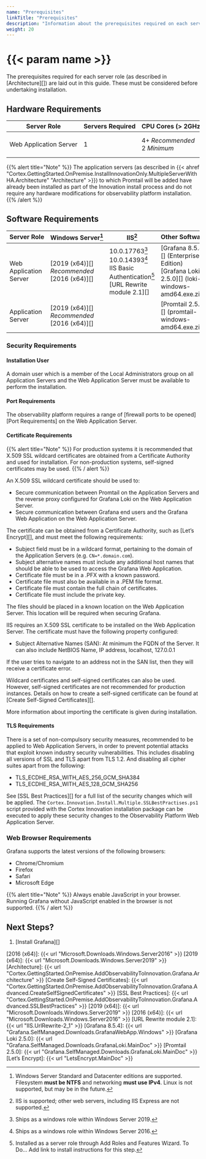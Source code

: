 ```yaml
---
name: "Prerequisites"
linkTitle: "Prerequisites"
description: "Information about the prerequisites required on each server type for installation."
weight: 20
---
```

# {{< param name >}}

The prerequisites required for each server role (as described in [Architecture][]) are laid out in this guide. These must be considered before undertaking installation.

## Hardware Requirements

| Server&nbsp;Role | Servers&nbsp;Required | CPU&nbsp;Cores&nbsp;(>&nbsp;2GHz) | RAM&nbsp;(GB) | Disk&nbsp;(GB) |  
|------------------|-----------------------|-----------------------------------|---------------|----------------------|
| Web&nbsp;Application&nbsp;Server | 1 | 4+&nbsp;*Recommended*<br>2&nbsp;*Minimum* | 16+&nbsp;*Recommended*<br>8&nbsp;*Minimum* | 50+&nbsp;(SSD)&nbsp;*Recommended*<br>40&nbsp;(HDD)&nbsp;*Minimum*<br>5+&nbsp;free&nbsp;on&nbsp;installation&nbsp;drive |

{{% alert title="Note" %}}
The application servers (as described in {{< ahref "Cortex.GettingStarted.OnPremise.InstallInnovationOnly.MultipleServerWithHA.Architecture" "Architecture" >}}) to which Promtail will be added have already been installed as part of the Innovation install process and do not require any hardware modifications for observability platform installation.
{{% /alert %}}

## Software Requirements

| Server&nbsp;Role | Windows&nbsp;Server[^1] | IIS[^2] | Other&nbsp;Software |
|------------------|-------------------------|---------|----------|
| Web Application Server | [2019 (x64)][] *Recommended*<br>[2016 (x64)][] | 10.0.17763[^3]<br>10.0.14393[^4]<br>IIS Basic Authentication[^5]<br>[URL Rewrite module 2.1][] | [Grafana 8.5.4][] (Enterprise Edition)<br>[Grafana Loki 2.5.0][] (loki-windows-amd64.exe.zip)|
| Application Server | [2019 (x64)][] *Recommended*<br>[2016 (x64)][] | | [Promtail 2.5.0][] (promtail-windows-amd64.exe.zip) |

[^1]: Windows Server Standard and Datacenter editions are supported. Filesystem **must be NTFS** and networking **must use IPv4**. Linux is not supported, but may be in the future.
[^2]: IIS is supported; other web servers, including IIS Express are not supported.
[^3]: Ships as a windows role within Windows Server 2019.
[^4]: Ships as a windows role within Windows Server 2016.
[^5]: Installed as a server role through Add Roles and Features Wizard. To Do... Add link to install instructions for this step.

### Security Requirements

#### Installation User

A domain user which is a member of the Local Administrators group on all Application Servers and the Web Application Server must be available to perform the installation.

#### Port Requirements

The observability platform requires a range of [firewall ports to be opened][Port Requirements] on the Web Application Server.

#### Certificate Requirements

{{% alert title="Note" %}}
For production systems it is recommended that X.509 SSL wildcard certificates are obtained from a Certificate Authority and used for installation. For non-production systems, self-signed certificates may be used.
{{% / alert %}}

An X.509 SSL wildcard certificate should be used to:

* Secure communication between Promtail on the Application Servers and the reverse proxy configured for Grafana Loki on the Web Application Server.
* Secure communication between Grafana end users and the Grafana Web Application on the Web Application Server.

The certificate can be obtained from a Certificate Authority, such as [Let’s Encrypt][], and must meet the following requirements:

* Subject field must be in a wildcard format, pertaining to the domain of the Application Servers (e.g. `CN=*.domain.com`).
* Subject alternative names must include any additional host names that should be able to be used to access the Grafana Web Application.
* Certificate file must be in a .PFX with a known password.
* Certificate file must also be available in a .PEM file format.
* Certificate file must contain the full chain of certificates.
* Certificate file must include the private key.

The files should be placed in a known location on the Web Application Server. This location will be required when securing Grafana.

IIS requires an X.509 SSL certificate to be installed on the Web Application Server. The certificate must have the following property configured:

* Subject Alternative Names (SAN): At minimum the FQDN of the Server. It can also include NetBIOS Name, IP address, localhost, 127.0.0.1

If the user tries to navigate to an address not in the SAN list, then they will receive a certificate error.

Wildcard certificates and self-signed certificates can also be used. However, self-signed certificates are not recommended for production instances. Details on how to create a self-signed certificate can be found at [Create Self-Signed Certificates][].

More information about importing the certificate is given during installation.

#### TLS Requirements

There is a set of non-compulsory security measures, recommended to be applied to Web Application Servers, in order to prevent potential attacks that exploit known industry security vulnerabilities. This includes disabling all versions of SSL and TLS apart from TLS 1.2. And disabling all cipher suites apart from the following:

* TLS_ECDHE_RSA_WITH_AES_256_GCM_SHA384
* TLS_ECDHE_RSA_WITH_AES_128_GCM_SHA256

See [SSL Best Practices][] for a full list of the security changes which will be applied. The `Cortex.Innovation.Install.Multiple.SSLBestPractises.ps1` script provided with the Cortex Innovation installation package can be executed to apply these security changes to the Observability Platform Web Application Server.

### Web Browser Requirements

Grafana supports the latest versions of the following browsers:

* Chrome/Chromium
* Firefox
* Safari
* Microsoft Edge

{{% alert title="Note" %}}
Always enable JavaScript in your browser. Running Grafana without JavaScript enabled in the browser is not supported.
{{% / alert %}}

## Next Steps?

1. [Install Grafana][]

[2016 (x64)]: {{< url "Microsoft.Downloads.Windows.Server2016" >}}
[2019 (x64)]: {{< url "Microsoft.Downloads.Windows.Server2019" >}}
[Architecture]: {{< url "Cortex.GettingStarted.OnPremise.AddObservabilityToInnovation.Grafana.Architecture" >}}
[Create Self-Signed Certificates]: {{< url "Cortex.GettingStarted.OnPremise.AddObservabilityToInnovation.Grafana.Advanced.CreateSelfSignedCertificates" >}}
[SSL Best Practices]: {{< url "Cortex.GettingStarted.OnPremise.AddObservabilityToInnovation.Grafana.Advanced.SSLBestPractices" >}}
[2019 (x64)]: {{< url "Microsoft.Downloads.Windows.Server2019" >}}
[2016 (x64)]: {{< url "Microsoft.Downloads.Windows.Server2016" >}}
[URL Rewrite module 2.1]: {{< url "IIS.UrlRewrite-2_1" >}}
[Grafana 8.5.4]: {{< url "Grafana.SelfManaged.Downloads.GrafanaWebApp.Windows" >}}
[Grafana Loki 2.5.0]: {{< url "Grafana.SelfManaged.Downloads.GrafanaLoki.MainDoc" >}}
[Promtail 2.5.0]:  {{< url "Grafana.SelfManaged.Downloads.GrafanaLoki.MainDoc" >}}
[Let’s Encrypt]: {{< url "LetsEncrypt.MainDoc" >}}
